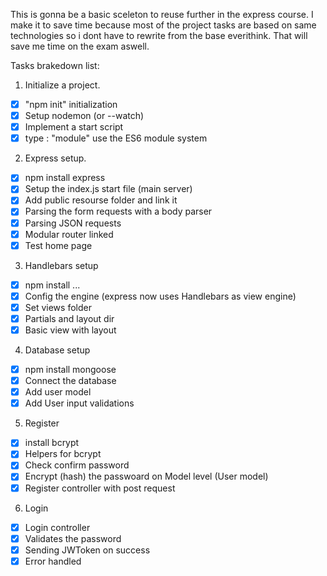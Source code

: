 This is gonna be a basic sceleton to reuse further in the express course. I make it to save time because most of the project tasks are based on same technologies so i dont have to rewrite from the base everithink. That will save me time on the exam aswell.

Tasks brakedown list:

1. Initialize a project.
- [x] "npm init" initialization
- [x] Setup nodemon (or --watch)
- [x] Implement a start script
- [x] type : "module" use the ES6 module system
2. Express setup.
- [x] npm install express
- [x] Setup the index.js start file (main server)
- [x] Add public resourse folder and link it
- [x] Parsing the form requests with a body parser
- [x] Parsing JSON requests
- [x] Modular router linked
- [x] Test home page
3. Handlebars setup
- [x] npm install ...
- [x] Config the engine (express now uses Handlebars as view engine)
- [x] Set views folder
- [x] Partials and layout dir 
- [x] Basic view with layout
4. Database setup
- [x] npm install mongoose
- [x] Connect the database
- [x] Add user model
- [x] Add User input validations
5. Register
- [x] install bcrypt
- [x] Helpers for bcrypt
- [x] Check confirm password
- [x] Encrypt (hash) the passwoard on Model level (User model)
- [x] Register controller with post request
6. Login
- [x] Login controller
- [x] Validates the password
- [x] Sending JWToken on success
- [x] Error handled